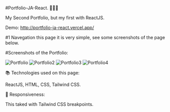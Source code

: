 #Portfolio-JA-React. 👨🏻‍💻 

My Second Portfolio, but my first with ReactJS.

Demo: http://portfolio-ja-react.vercel.app/

#1 Navegation this page it is very simple, see some screenshots of the page below.

#Screenshots of the Portfolio:

![Portfolio](https://user-images.githubusercontent.com/77129503/231280418-56d9c81b-cb1b-45d1-bdde-c103c64920ce.png)
![Portfolio2](https://user-images.githubusercontent.com/77129503/231280421-73a485c6-0413-47df-bbf2-b2ad27d3fd3b.png)
![Portfolio3](https://user-images.githubusercontent.com/77129503/231280424-1a0a9d85-9274-4a3a-8d39-48812f715784.png)
![Portfolio4](https://user-images.githubusercontent.com/77129503/231280425-82dee9c0-aff8-4107-b93b-eb5561a8020a.png)


📚 Technologies used on this page:

ReactJS,
HTML,
CSS,
Tailwind CSS.

📱 Responsiveness:

This taked with Tailwind CSS breakpoints.
